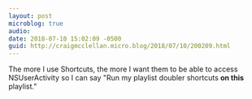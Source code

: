 ```yaml
---
layout: post
microblog: true
audio: 
date: 2018-07-10 15:02:09 -0500
guid: http://craigmcclellan.micro.blog/2018/07/10/200209.html
---
```

The more I use Shortcuts, the more I want them to be able to access NSUserActivity so I can say "Run my playlist doubler shortcuts **on this** playlist."
